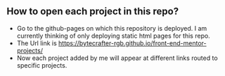 ## How to open each project in this repo?
* Go to the github-pages on which this repository is deployed. I am currently thinking of only deploying static html pages for this repo.
* The Url link is https://bytecrafter-rgb.github.io/front-end-mentor-projects/
* Now each project added by me will appear at different links routed to specific projects.
